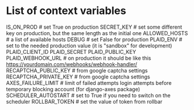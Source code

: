 # List of context variables
IS_ON_PROD  # set True on production
SECRET_KEY  # set some different key on production, but the same length as the initial one
ALLOWED_HOSTS  # a list of available hosts
DEBUG  # set False for production
PLAID_ENV  # set to the needed production value (it is "sandbox" for development)
PLAID_CLIENT_ID
PLAID_SECRET
PLAID_PUBLIC_KEY
PLAID_WEBHOOK_URL  # on production it should be like this https://yourdomain.com/webhooks/webhook-handler/
RECAPTCHA_PUBLIC_KEY  # from google captcha settings
RECAPTCHA_PRIVATE_KEY  # from google captcha settings
AXES_FAILURE_LIMIT  # limit of failed attempts login attempts before temporary blocking account (for django-axes package)
SCHEDULER_AUTOSTART  # set to True if you need to switch on the scheduler
ROLLBAR_TOKEN  # set the value of token from rollbar
